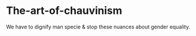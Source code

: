 The-art-of-chauvinism
=====================

We have to dignify man specie &amp; stop these nuances about gender equality.
